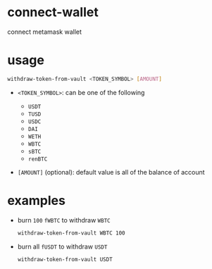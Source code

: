 # connect-wallet

connect metamask wallet

# usage

```sh
withdraw-token-from-vault <TOKEN_SYMBOL> [AMOUNT]
```

- `<TOKEN_SYMBOL>`: can be one of the following
    
    - `USDT`
    - `TUSD`
    - `USDC`
    - `DAI`
    - `WETH`
    - `WBTC`
    - `sBTC`
    - `renBTC`

- `[AMOUNT]` (optional): default value is all of the balance of account

# examples

- burn `100` `fWBTC` to withdraw `WBTC`

    ```sh
    withdraw-token-from-vault WBTC 100 
    ```

- burn all `fUSDT` to withdraw `USDT`

    ```sh
    withdraw-token-from-vault USDT 
    ```